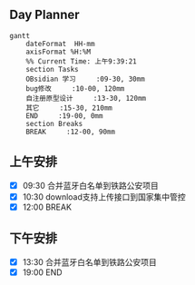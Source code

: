 ## Day Planner
```mermaid
gantt
    dateFormat  HH-mm
    axisFormat %H:%M
    %% Current Time: 上午9:39:21
    section Tasks
    OBsidian 学习     :09-30, 30mm
    bug修改     :10-00, 120mm
    自注册原型设计     :13-30, 120mm
    其它     :15-30, 210mm
    END     :19-00, 0mm
    section Breaks
    BREAK     :12-00, 90mm
```

## 上午安排
- [x] 09:30 合并蓝牙白名单到铁路公安项目
- [x] 10:30 download支持上传接口到国家集中管控
- [x] 12:00 BREAK

## 下午安排
- [x] 13:30 合并蓝牙白名单到铁路公安项目
- [x] 19:00 END